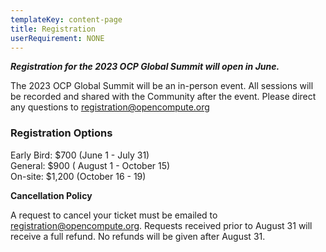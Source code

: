 ```yaml
---
templateKey: content-page
title: Registration
userRequirement: NONE
---
```

***Registration for the 2023 OCP Global Summit will open in June.***

The 2023 OCP Global Summit will be an in-person event. All sessions will be recorded and shared with the Community after the event. Please direct any questions to [registration@opencompute.org](mailto:registration@opencompute.org?subject=2022%20OCP%20Global%20Summit%20-%20Question)

### **Registration Options**

Early Bird: $700 (June 1 - July 31)\
General: $900 ( August 1 - October 15)\
On-site: $1,200 (October 16 - 19)

**Cancellation Policy**

A request to cancel your ticket must be emailed to [registration@opencompute.org](mailto:registration@opencompute.org?subject=2022%20OCP%20Global%20Summit%20-%20Question). Requests received prior to August 31 will receive a full refund. No refunds will be given after August 31.